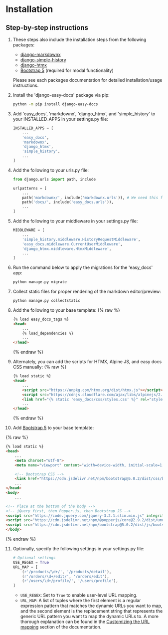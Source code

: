 # Installation

## Step-by-step instructions

1. These steps also include the installation steps from the following packages:
    - [django-markdownx](https://neutronx.github.io/django-markdownx/)
    - [django-simple-history](https://django-simple-history.readthedocs.io/en/latest/)
    - [django-htmx](https://django-htmx.readthedocs.io/en/latest/)
    - [Bootstrap 5](https://getbootstrap.com/docs/5.0/getting-started/introduction/) (required for modal functionality)

    Please see each packages documentation for detailed installation/usage instructions.

2. Install the 'django-easy-docs' package via pip:

    ```bash
    python -m pip install django-easy-docs
    ```

3. Add 'easy_docs', 'markdownx', 'django_htmx', and 'simple_history' to your INSTALLED_APPS in your settings.py file:

    ```python
    INSTALLED_APPS = [
        ...
        'easy_docs',
        'markdownx',
        'django_htmx',
        'simple_history',
        ...
    ]
    ```

4. Add the following to your urls.py file:

    ```python
    from django.urls import path, include

    urlpatterns = [
        ...
        path('markdownx/', include('markdownx.urls')), # We need this for the markdown editor/preview
        path('docs/', include('easy_docs.urls')),
        ...
    ]
    ```

5. Add the following to your middleware in your settings.py file:

    ```python
    MIDDLEWARE = [
        ...
        'simple_history.middleware.HistoryRequestMiddleware',
        'easy_docs.middleware.CurrentUserMiddleware',
        'django_htmx.middleware.HtmxMiddleware',
        ...
    ]
    ```

6. Run the command below to apply the migrations for the 'easy_docs' app:

    ```bash
    python manage.py migrate
    ```

7. Collect static files for proper rendering of the markdown editor/preview:

    ```bash
    python manage.py collectstatic
    ```

8. Add the following to your base template:
    {% raw %}
    ```html
    {% load easy_docs_tags %}
    <head>
        ...
        {% load_dependencies %}
        ...
    </head>
    ```
    {% endraw %}

9. Alternately, you can add the scripts for HTMX, Alpine JS, and easy docs CSS manually:
    {% raw %}
    ```html
    {% load static %}
    <head>
        ...
        <script src="https://unpkg.com/htmx.org/dist/htmx.js"></script>
        <script src="https://cdnjs.cloudflare.com/ajax/libs/alpinejs/2.8.0/alpine.js"></script>
        <link href="{% static 'easy_docs/css/styles.css' %}" rel="stylesheet">
        ...
    </head>
    ```
    {% endraw %}

10. Add [Bootstrap 5](https://getbootstrap.com/docs/5.0/getting-started/introduction/) to your base template:

{% raw %}
```html
{% load static %}
<head>
    ...
    <meta charset="utf-8">
    <meta name="viewport" content="width=device-width, initial-scale=1, shrink-to-fit=no">

    <!-- Bootstrap CSS -->
    <link href="https://cdn.jsdelivr.net/npm/bootstrap@5.0.2/dist/css/bootstrap.min.css" rel="stylesheet" integrity="sha384-EVSTQN3/azprG1Anm3QDgpJLIm9Nao0Yz1ztcQTwFspd3yD65VohhpuuCOmLASjC" crossorigin="anonymous">
    ...
</head>
<body>
    ...

<!-- Place at the bottom of the body -->
<!-- jQuery first, then Popper.js, then Bootstrap JS -->
<script src="https://code.jquery.com/jquery-3.2.1.slim.min.js" integrity="sha384-KJ3o2DKtIkvYIK3UENzmM7KCkRr/rE9/Qpg6aAZGJwFDMVNA/GpGFF93hXpG5KkN" crossorigin="anonymous"></script>
<script src="https://cdn.jsdelivr.net/npm/@popperjs/core@2.9.2/dist/umd/popper.min.js" integrity="sha384-IQsoLXl5PILFhosVNubq5LC7Qb9DXgDA9i+tQ8Zj3iwWAwPtgFTxbJ8NT4GN1R8p" crossorigin="anonymous"></script>
<script src="https://cdn.jsdelivr.net/npm/bootstrap@5.0.2/dist/js/bootstrap.min.js" integrity="sha384-cVKIPhGWiC2Al4u+LWgxfKTRIcfu0JTxR+EQDz/bgldoEyl4H0zUF0QKbrJ0EcQF" crossorigin="anonymous"></script>
</body>
```
{% endraw %}

11. Optionally, specify the following settings in your settings.py file:

    ```python
    # Optional settings
    USE_REGEX = True
    URL_MAP = [
        (r'/products/\d+/', '/products/detail'),
        (r'/orders/\d+/edit/', '/orders/edit'),
        (r'/users/\d+/profile/', '/users/profile'),
    ]
    ```

    - `USE_REGEX`: Set to `True` to enable user-level URL mapping.
    - `URL_MAP`: A list of tuples where the first element is a regular expression pattern that matches the dynamic URLs you want to map, and the second element is the replacement string that represents the generic URL pattern you want to map the dynamic URLs to. A more thorough explanation can be found in the [Customizing the URL mapping](https://lewisfletcher.github.io/django-easy-docs/customizing.html#customizing-the-url-mapping) section of the documentation.